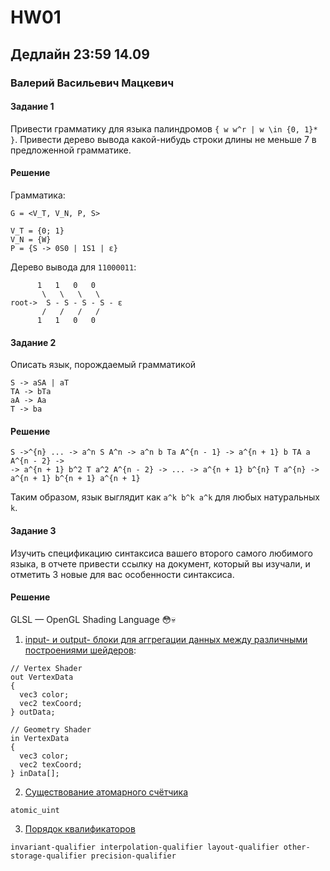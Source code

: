 # HW01

## Дедлайн 23:59 14.09

### Валерий Васильевич Мацкевич

#### Задание 1

Привести грамматику для языка палиндромов `{ w w^r | w \in {0, 1}* }`. Привести дерево вывода какой-нибудь строки длины не меньше 7 в предложенной грамматике. 

#### Решение

Грамматика:
```
G = <V_T, V_N, P, S>

V_T = {0; 1}
V_N = {W}
P = {S -> 0S0 | 1S1 | ε}
```

Дерево вывода для `11000011`:
```
      1   1   0   0
       \   \   \   \
root->  S - S - S - S - ε
       /   /   /   /
      1   1   0   0
```

#### Задание 2

Описать язык, порождаемый грамматикой 
  ``` 
  S -> aSA | aT 
  TA -> bTa
  aA -> Aa
  T -> ba
  ```
  
#### Решение

```
S ->^{n} ... -> a^n S A^n -> a^n b Ta A^{n - 1} -> a^{n + 1} b TA a A^{n - 2} -> 
-> a^{n + 1} b^2 T a^2 A^{n - 2} -> ... -> a^{n + 1} b^{n} T a^{n} -> a^{n + 1} b^{n + 1} a^{n + 1}
```
  
Таким образом, язык выглядит как `a^k b^k a^k` для любых натуральных `k`.
  
#### Задание 3

Изучить спецификацию синтаксиса вашего второго самого любимого языка, в отчете привести ссылку на документ, который вы изучали, и отметить 3 новые для вас особенности синтаксиса. 

#### Решение

GLSL — OpenGL Shading Language 😳💀

1. [input- и output- блоки для аггрегации данных между различными построениями шейдеров](https://www.khronos.org/opengl/wiki/Interface_Block_(GLSL)#Input_and_output):
```
// Vertex Shader
out VertexData
{
  vec3 color;
  vec2 texCoord;
} outData;

// Geometry Shader
in VertexData
{
  vec3 color;
  vec2 texCoord;
} inData[];
```

2. [Существование атомарного счётчика](https://www.khronos.org/opengl/wiki/Atomic_Counter)

```
atomic_uint
```

3. [Порядок квалификаторов](https://www.khronos.org/opengl/wiki/Type_Qualifier_(GLSL)#Qualifier_order)

```
invariant-qualifier interpolation-qualifier layout-qualifier other-storage-qualifier precision-qualifier
```
